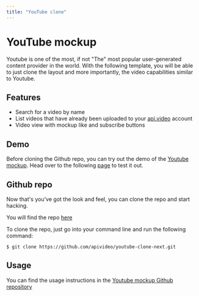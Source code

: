 ```yaml
---
title: "YouTube clone"
---
```


# YouTube mockup

Youtube is one of the most, if not "The" most popular user-generated content provider in the world. With the following template, you will be able to just clone the layout and more importantly, the video capabilities similar to Youtube.

## Features

- Search for a video by name
- List videos that have already been uploaded to your [api.video](https://api.video/) account
- Video view with mockup like and subscribe buttons

## Demo

Before cloning the Github repo, you can try out the demo of the [Youtube mockup](https://api-video-youtube-demo.netlify.app/). Head over to the following [page](https://api-video-youtube-demo.netlify.app/) to test it out.

## Github repo

Now that's you've got the look and feel, you can clone the repo and start hacking.

You will find the repo [here](https://github.com/apivideo/youtube-clone-next)

To clone the repo, just go into your command line and run the following command:

```
$ git clone https://github.com/apivideo/youtube-clone-next.git
```

## Usage

You can find the usage instructions in the [Youtube mockup Github repository](https://github.com/apivideo/youtube-clone-next#readme)